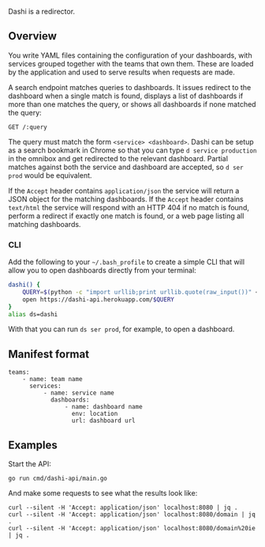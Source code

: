 Dashi is a redirector.

## Overview

You write YAML files containing the configuration of your dashboards, with
services grouped together with the teams that own them. These are loaded by
the application and used to serve results when requests are made.

A search endpoint matches queries to dashboards. It issues redirect to the
dashboard when a single match is found, displays a list of dashboards if more
than one matches the query, or shows all dashboards if none matched the query:

```
GET /:query
```

The query must match the form `<service> <dashboard>`. Dashi can be setup as a
search bookmark in Chrome so that you can type `d service production` in the
omnibox and get redirected to the relevant dashboard. Partial matches against
both the service and dashboard are accepted, so `d ser prod` would be
equivalent.

If the `Accept` header contains `application/json` the service will return a
JSON object for the matching dashboards. If the `Accept` header contains
`text/html` the service will respond with an HTTP 404 if no match is found,
perform a redirect if exactly one match is found, or a web page listing all
matching dashboards.

### CLI

Add the following to your `~/.bash_profile` to create a simple CLI that will
allow you to open dashboards directly from your terminal:

```bash
dashi() {
    QUERY=$(python -c "import urllib;print urllib.quote(raw_input())" <<< "$@")
    open https://dashi-api.herokuapp.com/$QUERY
}
alias ds=dashi
```

With that you can run `ds ser prod`, for example, to open a dashboard.

## Manifest format

```
teams:
    - name: team name
      services:
          - name: service name
            dashboards:
                - name: dashboard name
                  env: location
                  url: dashboard url
```

## Examples

Start the API:

```
go run cmd/dashi-api/main.go
```

And make some requests to see what the results look like:

```
curl --silent -H 'Accept: application/json' localhost:8080 | jq .
curl --silent -H 'Accept: application/json' localhost:8080/domain | jq .
curl --silent -H 'Accept: application/json' localhost:8080/domain%20ie | jq .
```
